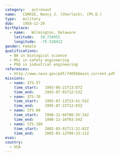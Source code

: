 ```yaml
---
category:	astronaut
name:	CURRIE, Nancy J. (Sherlock), (Ph.D.) 
type:	military
dob:	1958-12-29
birthplace:
  - name:	Wilmington, Delaware
    latitude:	39.734951
    longitude:	-75.528412
gender:	Female
qualifications:
  - BA in biological science
  - MSc in safety engineering
  - PhD in industrial engineering
references:
  - http://www.nasa.gov/pdf/740566main_current.pdf
missions:
  - name: STS-57
    time_start:   1993-06-21T13:07Z
    time_end:     1993-07-01T12:53Z
  - name: STS-70
    time_start:   1995-07-13T13:41:55Z
    time_end:     1995-07-22T12:03Z
  - name: STS-88
    time_start:   1998-12-04T08:35:34Z
    time_end:     1998-12-16T03:54Z
  - name: STS-109
    time_start:   2002-03-01T11:22:02Z
    time_end:     2002-03-12T09:33:11Z
evas:
country:
  - USA
---
```

